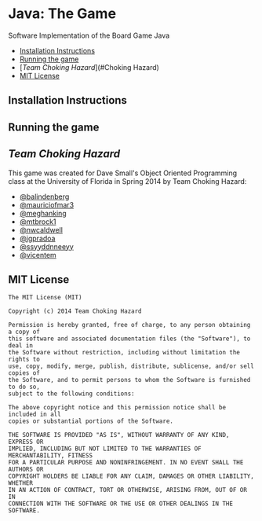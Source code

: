 # Java: The Game

Software Implementation of the Board Game Java

- [Installation Instructions](#Instructions)
- [Running the game](#Running)
- [*Team Choking Hazard*](#Choking Hazard)
- [MIT License](#MIT)

## Installation Instructions<a name = "Instructions"/>

## Running the game<a name="Running"/>

## *Team Choking Hazard*<a name="Choking Hazard"/>

This game was created for Dave Small's Object Oriented Programming class at the University of Florida in Spring 2014 by Team Choking Hazard:

- [@balindenberg](https://github.com/balindenberg)
- [@mauriciofmar3](https://github.com/mauriciofmar3)
- [@meghanking](https://github.com/meghanking)
- [@mtbrock1](https://github.com/mtbrock1)
- [@nwcaldwell](https://github.com/nwcaldwell)
- [@jgpradoa](https://github.com/jgpradoa)
- [@ssyyddnneeyy](https://github.com/ssyyddnneeyy)
- [@vicentem](https://github.com/vicentem)

## MIT License<a name="MIT"/>

    The MIT License (MIT)
    
    Copyright (c) 2014 Team Choking Hazard
    
    Permission is hereby granted, free of charge, to any person obtaining a copy of
    this software and associated documentation files (the "Software"), to deal in
    the Software without restriction, including without limitation the rights to
    use, copy, modify, merge, publish, distribute, sublicense, and/or sell copies of
    the Software, and to permit persons to whom the Software is furnished to do so,
    subject to the following conditions:
    
    The above copyright notice and this permission notice shall be included in all
    copies or substantial portions of the Software.
    
    THE SOFTWARE IS PROVIDED "AS IS", WITHOUT WARRANTY OF ANY KIND, EXPRESS OR
    IMPLIED, INCLUDING BUT NOT LIMITED TO THE WARRANTIES OF MERCHANTABILITY, FITNESS
    FOR A PARTICULAR PURPOSE AND NONINFRINGEMENT. IN NO EVENT SHALL THE AUTHORS OR
    COPYRIGHT HOLDERS BE LIABLE FOR ANY CLAIM, DAMAGES OR OTHER LIABILITY, WHETHER
    IN AN ACTION OF CONTRACT, TORT OR OTHERWISE, ARISING FROM, OUT OF OR IN
    CONNECTION WITH THE SOFTWARE OR THE USE OR OTHER DEALINGS IN THE SOFTWARE.